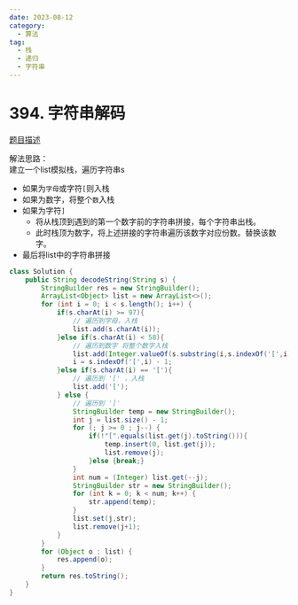 ```yaml
---
date: 2023-08-12
category: 
  - 算法
tag: 
  - 栈
  - 递归
  - 字符串
---
```


# 394. 字符串解码

<Badge text="中等" type="warning" vertical="middle" />

[题目描述](https://leetcode.cn/problems/decode-string/description/?envType=study-plan-v2&envId=leetcode-75)

解法思路：  
建立一个list模拟栈，遍历字符串s
- 如果为`字母`或字符`[`则入栈
- 如果为数字，将整个`数`入栈
- 如果为字符`]`
  - 将从栈顶到遇到的第一个数字前的字符串拼接，每个字符串出栈。
  - 此时栈顶为数字，将上述拼接的字符串遍历该数字对应份数。替换该数字。
- 最后将list中的字符串拼接

```java
class Solution {
    public String decodeString(String s) {
        StringBuilder res = new StringBuilder();
        ArrayList<Object> list = new ArrayList<>();
        for (int i = 0; i < s.length(); i++) {
            if(s.charAt(i) >= 97){
                // 遍历到字母，入栈
                list.add(s.charAt(i));
            }else if(s.charAt(i) < 58){
                // 遍历到数字 将整个数字入栈
                list.add(Integer.valueOf(s.substring(i,s.indexOf('[',i))));
                i = s.indexOf('[',i) - 1;
            }else if(s.charAt(i) == '['){
                // 遍历到 '[' ，入栈
                list.add('[');
            } else {
                // 遍历到 ']'
                StringBuilder temp = new StringBuilder();
                int j = list.size() - 1;
                for (; j >= 0 ; j--) {
                    if(!"[".equals(list.get(j).toString())){
                        temp.insert(0, list.get(j));
                        list.remove(j);
                    }else {break;}
                }
                int num = (Integer) list.get(--j);
                StringBuilder str = new StringBuilder();
                for (int k = 0; k < num; k++) {
                    str.append(temp);
                }
                list.set(j,str);
                list.remove(j+1);
            }
        }
        for (Object o : list) {
            res.append(o);
        }
        return res.toString();
    }
}
```